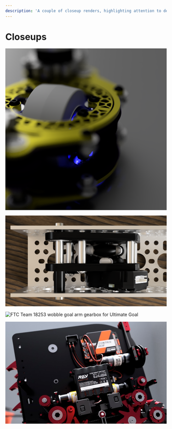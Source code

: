 ```yaml
---
description: 'A couple of closeup renders, highlighting attention to detail.'
---
```


# Closeups

![FTC Team 10355 differential swerve concept \(check out the depth of field!\)](../.gitbook/assets/atomic_pcoc_colorscheme.png)

![OpenOdometry in goBILDA channel](../.gitbook/assets/inchannel-top.png)

![FTC Team 18253 wobble goal arm gearbox for Ultimate Goal](../.gitbook/assets/18253_wobblegearbox_v1.png)

![CDC Team 9NE](../.gitbook/assets/wilsonvcc.png)

